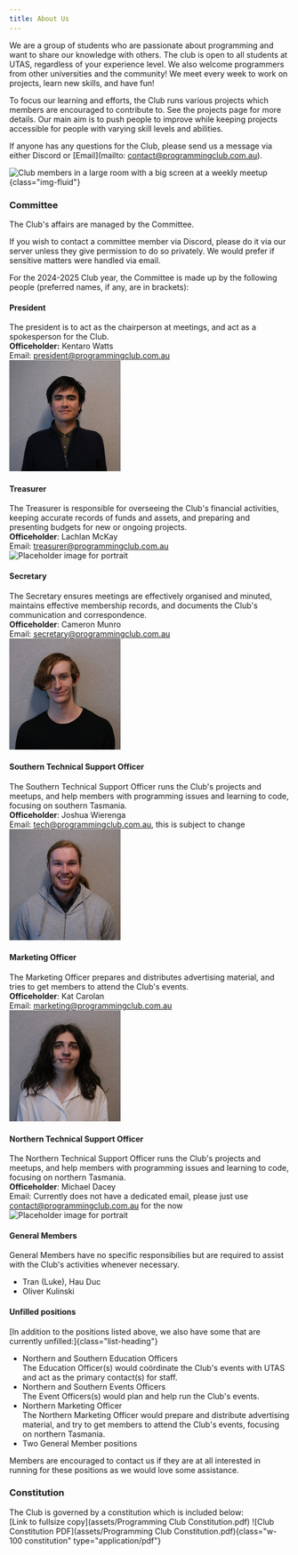 ```yaml
---
title: About Us
---
```


We are a group of students who are passionate about programming and want to share our knowledge with others. The club is open to all students at UTAS, regardless of your experience level. We also welcome programmers from other universities and the community! We meet every week to work on projects, learn new skills, and have fun!

To focus our learning and efforts, the Club runs various projects which members are encouraged to contribute to. See the projects page for more details. Our main aim is to push people to improve while keeping projects accessible for people with varying skill levels and abilities.

If anyone has any questions for the Club, please send us a message via either Discord or [Email](mailto: contact@programmingclub.com.au).

![Club members in a large room with a big screen at a weekly meetup](https://programmingclub.com.au/assets/photos/weekly_meetup_cropped.jpg "A weekly meetup at the Sandy Bay Campus"){class="img-fluid"}

### Committee
The Club's affairs are managed by the Committee.

If you wish to contact a committee member via Discord, please do it via our server unless they give permission to do so privately. We would prefer if sensitive matters were handled via email.

For the 2024-2025 Club year, the Committee is made up by the following people (preferred names, if any, are in brackets):

#### President
The president is to act as the chairperson at meetings, and act as a spokesperson for the Club.  
**Officeholder:** Kentaro Watts  
Email: <president@programmingclub.com.au>  
<picture>
  <source srcset="assets/Committee%20Kentaro.avif" type="image/avif">
  <source srcset="assets/Committee%20Kentaro.webp" type="image/webp">
  <img height="200" src="assets/Committee%20Kentaro.jpg" alt="Portrait of Kentaro Watts">
</picture>

<!-- TODO: Add existing photo of Lachlan -->
#### Treasurer
 The Treasurer is responsible for overseeing the Club's financial activities, keeping accurate records of funds and assets, and preparing and presenting budgets for new or ongoing projects.  
**Officeholder**: Lachlan McKay  
Email: <treasurer@programmingclub.com.au>  
<img height="200" src="https://upload.wikimedia.org/wikipedia/commons/6/65/No-Image-Placeholder.svg" alt="Placeholder image for portrait">

#### Secretary
The Secretary ensures meetings are effectively organised and minuted, maintains effective membership records, and documents the Club's communication and correspondence.  
**Officeholder**: Cameron Munro  
Email: <secretary@programmingclub.com.au>  
<picture>
  <source srcset="assets/Committee%20Cameron.avif" type="image/avif">
  <source srcset="assets/Committee%20Cameron.webp" type="image/webp">
  <img height="200" src="assets/Committee%20Cameron.jpg" alt="Portrait of Cameron Munro">
</picture>

#### Southern Technical Support Officer
The Southern Technical Support Officer runs the Club's projects and meetups, and help members with programming issues and learning to code, focusing on southern Tasmania.  
**Officeholder**: Joshua Wierenga  
Email: <tech@programmingclub.com.au>, this is subject to change  
<picture>
  <source srcset="assets/Committee%20Joshua.avif" type="image/avif">
  <source srcset="assets/Committee%20Joshua.webp" type="image/webp">
  <img height="200" src="assets/Committee%20Joshua.jpg" alt="Portrait of Joshua Wierenga">
</picture>

#### Marketing Officer
The Marketing Officer prepares and distributes advertising material, and tries to get members to attend the Club's events.  
**Officeholder**: Kat Carolan  
Email: <marketing@programmingclub.com.au>  
<picture>
  <source srcset="assets/Committee%20Kat.avif" type="image/avif">
  <source srcset="assets/Committee%20Kat.webp" type="image/webp">
  <img height="200" src="assets/Committee%20Kat.jpg" alt="Portrait of Kat Carolan">
</picture>

<!-- TODO: Get photo of Michael -->
#### Northern Technical Support Officer
The Northern Technical Support Officer runs the Club's projects and meetups, and help members with programming issues and learning to code, focusing on northern Tasmania.  
**Officeholder**: Michael Dacey  
Email: Currently does not have a dedicated email, please just use <contact@programmingclub.com.au> for the now  
<img height="200" src="https://upload.wikimedia.org/wikipedia/commons/6/65/No-Image-Placeholder.svg" alt="Placeholder image for portrait">

<!-- TODO: Get general member photos? -->
#### General Members
General Members have no specific responsibilies but are required to assist with the Club's activities whenever necessary.  

* Tran (Luke), Hau Duc
* Oliver Kulinski

#### Unfilled positions
[In addition to the positions listed above, we also have some that are currently unfilled:]{class="list-heading"}

* Northern and Southern Education Officers  
  The Education Officer(s) would coördinate the Club's events with UTAS and act as the primary contact(s) for staff.
* Northern and Southern Events Officers  
  The Event Officers(s) would plan and help run the Club's events.
* Northern Marketing Officer  
  The Northern Marketing Officer would prepare and distribute advertising material, and try to get members to attend the Club's events, focusing on northern Tasmania.
* Two General Member positions

Members are encouraged to contact us if they are at all interested in running for these positions as we would love some assistance.

### Constitution
The Club is governed by a constitution which is included below:  
[Link to fullsize copy](assets/Programming Club Constitution.pdf)
![Club Constitution PDF](assets/Programming Club Constitution.pdf){class="w-100 constitution" type="application/pdf"}
